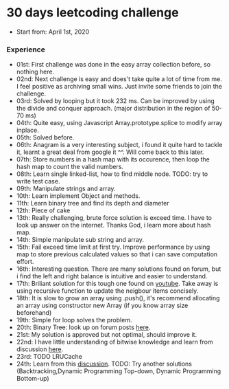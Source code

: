 # 30 days leetcoding challenge

- Start from: April 1st, 2020

### Experience

- 01st: First challenge was done in the easy array collection before, so nothing here.
- 02nd: Next challenge is easy and does't take quite a lot of time from me. I feel positive as archiving small wins. Just invite some friends to join the challenge.
- 03rd: Solved by looping but it took 232 ms. Can be improved by using the divide and conquer approach. (major distribution in the region of 50-70 ms)
- 04th: Quite easy, using Javascript Array.prototype.splice to modify array inplace.
- 05th: Solved before.
- 06th: Anagram is a very interesting subject, i found it quite hard to tackle it, learnt a great deal from google it ^^. Will come back to this later.
- 07th: Store numbers in a hash map with its occurence, then loop the hash map to count the valid numbers.
- 08th: Learn single linked-list, how to find middle node. TODO: try to write test case.
- 09th: Manipulate strings and array.
- 10th: Learn implement Object and methods.
- 11th: Learn binary tree and find its depth and diameter
- 12th: Piece of cake
- 13th: Really challenging, brute force solution is exceed time. I have to look up answer on the internet. Thanks God, i learn more about hash map.
- 14th: Simple manipulate sub string and array.
- 15th: Fail exceed time limit at first try. Improve performance by using map to store previous calculated values so that i can save computation effort.
- 16th: Interesting question. There are many solutions found on forum, but i find the left and right balance is intuitive and easier to understand.
- 17th: Briliant solution for this tough one found on [youtube](1). Take away is using recursive function to update the neigbour items concisely.
- 18th: It is slow to grow an array using .push(), it's recommend allocating an array using constructor new Array (if you know array size beforehand)
- 19th: Simple for loop solves the problem.
- 20th: Binary Tree: look up on forum posts [here](2).
- 21st: My solution is approved but not optimal, should improve it.
- 22nd: I have little understanding of bitwise knowledge and learn from discussion [here](3).
- 23rd: TODO LRUCache
- 24th: Learn from this [discussion](4). TODO: Try another solutions (Backtracking,Dynamic Programming Top-down, Dynamic Programming Bottom-up)

[1]:https://www.youtube.com/watch?v=CLvNe-8-6s8
[2]:https://leetcode.com/problems/construct-binary-search-tree-from-preorder-traversal/discuss?currentPage=1&orderBy=most_votes&query=
[3]:https://leetcode.com/problems/bitwise-and-of-numbers-range/discuss/56721/2-line-Solution-with-detailed-explanation
[4]:https://leetcode.com/articles/jump-game/